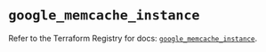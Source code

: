 # `google_memcache_instance`

Refer to the Terraform Registry for docs: [`google_memcache_instance`](https://registry.terraform.io/providers/hashicorp/google/6.39.0/docs/resources/memcache_instance).
